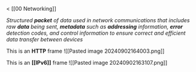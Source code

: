 < [[00 Networking]]

*Structured **packet** of data used in network communications that includes raw **data** being sent, **metadata** such as **addressing** information, **error** detection codes, and control information to ensure correct and efficient data transfer between devices*


This is an **HTTP** frame
![[Pasted image 20240902164003.png]]

This is an **[[IPv6]]** frame
![[Pasted image 20240902163107.png]]
